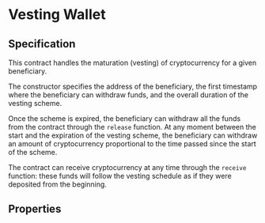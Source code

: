 # Vesting Wallet

## Specification

This contract handles the maturation (vesting) of cryptocurrency for a given beneficiary.

The constructor specifies the address of the beneficiary, the first timestamp where the beneficiary 
can withdraw funds, and the overall duration of the vesting scheme. 

Once the scheme is expired, the beneficiary can withdraw all the funds from the contract through the `release` function. 
At any moment between the start and the expiration of the vesting scheme, the beneficiary can withdraw 
an amount of cryptocurrency proportional to the time passed since the start of the scheme. 

The contract can receive cryptocurrency at any time through the `receive` function: these funds will follow 
the vesting schedule as if they were deposited from the beginning.

## Properties
